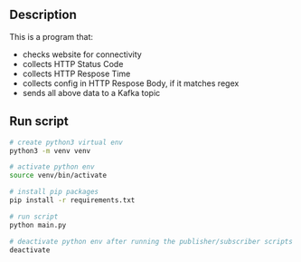 
## Description

This is a program that:
- checks website for connectivity
- collects HTTP Status Code
- collects HTTP Respose Time
- collects config in HTTP Respose Body, if it matches regex
- sends all above data to a Kafka topic

## Run script

```bash
# create python3 virtual env
python3 -m venv venv

# activate python env
source venv/bin/activate

# install pip packages
pip install -r requirements.txt

# run script
python main.py

# deactivate python env after running the publisher/subscriber scripts
deactivate
```